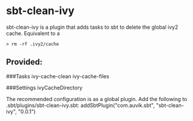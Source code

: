 sbt-clean-ivy
=============

sbt-clean-ivy is a plugin that adds tasks to sbt to delete the global ivy2 cache. Equivalent to a 

    > rm -rf .ivy2/cache

Provided: 
---------

###Tasks
ivy-cache-clean
ivy-cache-files

###Settings
ivyCacheDirectory

The recommended configuration is as a global plugin. Add the following to .sbt/plugins/sbt-clean-ivy.sbt: 
addSbtPlugin("com.auvik.sbt", "sbt-clean-ivy", "0.0.1")